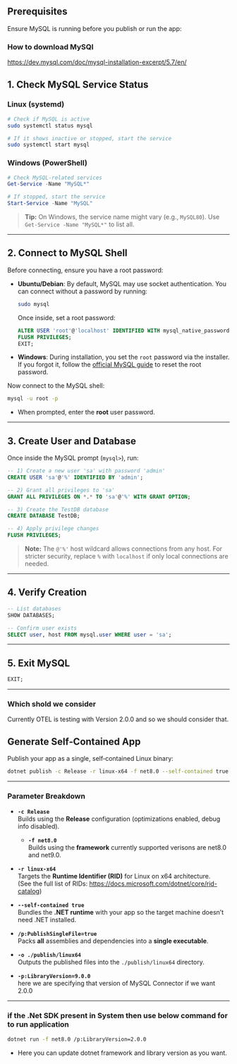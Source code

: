 ## Prerequisites

Ensure MySQL is running before you publish or run the app:

### How to download MySQl
https://dev.mysql.com/doc/mysql-installation-excerpt/5.7/en/


## 1. Check MySQL Service Status

### Linux (systemd)

```bash
# Check if MySQL is active
sudo systemctl status mysql

# If it shows inactive or stopped, start the service
sudo systemctl start mysql
```

### Windows (PowerShell)

```powershell
# Check MySQL-related services
Get-Service -Name "MySQL*"

# If stopped, start the service
Start-Service -Name "MySQL"
```

> **Tip:** On Windows, the service name might vary (e.g., `MySQL80`). Use `Get-Service -Name "MySQL*"` to list all.

---


## 2. Connect to MySQL Shell

Before connecting, ensure you have a root password:

- **Ubuntu/Debian**: By default, MySQL may use socket authentication. You can connect without a password by running:
  ```bash
  sudo mysql
  ```
  Once inside, set a root password:
  ```sql
  ALTER USER 'root'@'localhost' IDENTIFIED WITH mysql_native_password BY 'admin';
  FLUSH PRIVILEGES;
  EXIT;
  ```

- **Windows**: During installation, you set the `root` password via the installer. If you forgot it, follow the [official MySQL guide](https://dev.mysql.com/doc/refman/8.0/en/resetting-permissions.html) to reset the root password.

Now connect to the MySQL shell:
```bash
mysql -u root -p
```

- When prompted, enter the **root** user password.

---

## 3. Create User and Database

Once inside the MySQL prompt (`mysql>`), run:

```sql
-- 1) Create a new user 'sa' with password 'admin'
CREATE USER 'sa'@'%' IDENTIFIED BY 'admin';

-- 2) Grant all privileges to 'sa'
GRANT ALL PRIVILEGES ON *.* TO 'sa'@'%' WITH GRANT OPTION;

-- 3) Create the TestDB database
CREATE DATABASE TestDB;

-- 4) Apply privilege changes
FLUSH PRIVILEGES;
```

> **Note:** The `@'%'` host wildcard allows connections from any host. For stricter security, replace `%` with `localhost` if only local connections are needed.

---

## 4. Verify Creation

```sql
-- List databases
SHOW DATABASES;

-- Confirm user exists
SELECT user, host FROM mysql.user WHERE user = 'sa';
```

---

## 5. Exit MySQL

```sql
EXIT;
```

---


### Which shold we consider 
Currently OTEL is testing with Version 2.0.0 and so we should consider that.

## Generate Self‑Contained App

Publish your app as a single, self‑contained Linux binary:

```bash
dotnet publish -c Release -r linux-x64 -f net8.0 --self-contained true /p:PublishSingleFile=true -o ./publish/linux64 -p:LibraryVersion=2.0.0
```

---

### Parameter Breakdown

- **`-c Release`**  
  Builds using the **Release** configuration (optimizations enabled, debug info disabled).
  
  - **`-f net8.0`**  
  Builds using the **framework** currently supported verisons are net8.0 and net9.0.

- **`-r linux-x64`**  
  Targets the **Runtime Identifier (RID)** for Linux on x64 architecture.  
  (See the full list of RIDs: https://docs.microsoft.com/dotnet/core/rid-catalog)

- **`--self-contained true`**  
  Bundles the **.NET runtime** with your app so the target machine doesn’t need .NET installed.

- **`/p:PublishSingleFile=true`**  
  Packs **all** assemblies and dependencies into a **single executable**.

- **`-o ./publish/linux64`**  
  Outputs the published files into the `./publish/linux64` directory.

- **`-p:LibraryVersion=9.0.0`**  
  here we are specifying that version of MySQL Connector if we want 2.0.0

---

### if the .Net SDK present in System then use below command for to run application 

```bash
dotnet run -f net8.0 /p:LibraryVersion=2.0.0
```

- Here you can update dotnet framework and library version as you want.
```		
